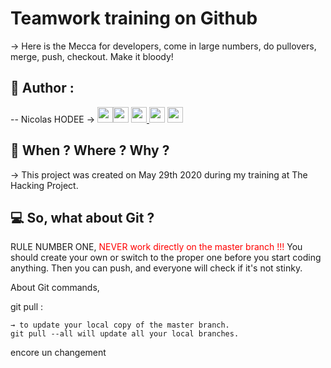 # Teamwork training on Github

→ Here is the Mecca for developers, come in large numbers, do pullovers, merge, push, checkout. Make it bloody! 

## 👤  Author : 

-- Nicolas HODEE → 
[<img src="http://pngimg.com/uploads/github/github_PNG40.png" width="25" >](https://github.com/nicolashodee)[<img src="https://user-images.githubusercontent.com/59894954/79057092-9281bc00-7c5d-11ea-9392-783b52f9dae4.png" width="25" >](https://www.nicolashodee.com)  [<img src="https://www.crossfitchelles.com/wp-content/uploads/2019/03/linkedin-icon-logo-png-transparent.png" width="25" >  ](https://www.linkedin.com/in/nicolashodee)  [<img src="https://upload.wikimedia.org/wikipedia/commons/4/45/New_Logo_Gmail.svg" width="25" >](contact@nicolashodee.com)   [<img src="https://www.toomed.com/blog/wp-content/uploads/2018/09/new-instagram-logo-png-transparent.png" width="25" > ](https://www.instagram.com/nicolas_hodee_photography) 


## :calendar:  When ? Where ? Why ?

→ This project was created on May 29th 2020 during my training at The Hacking Project.

## :computer:  So, what about Git ?

RULE NUMBER ONE, <span style="color: red"> NEVER work directly on the master branch !!!</span>
You should create your own or switch to the proper one before you start coding anything. Then you can push, and everyone will check if it's not stinky. 

About Git commands, 

git pull : 
```
→ to update your local copy of the master branch. 
git pull --all will update all your local branches. 

```
encore un changement